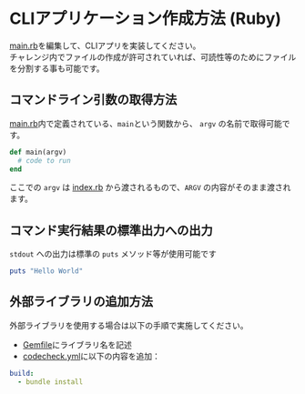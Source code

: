 # CLIアプリケーション作成方法 (Ruby)

[main.rb](app/main.rb)を編集して、CLIアプリを実装してください。  
チャレンジ内でファイルの作成が許可されていれば、可読性等のためにファイルを分割する事も可能です。

## コマンドライン引数の取得方法
[main.rb](app/main.rb)内で定義されている、`main`という関数から、 `argv` の名前で取得可能です。  

``` rb
def main(argv)
  # code to run
end
```

ここでの `argv` は [index.rb](index.rb) から渡されるもので、`ARGV` の内容がそのまま渡されます。

## コマンド実行結果の標準出力への出力
`stdout` への出力は標準の `puts` メソッド等が使用可能です

``` ruby
puts "Hello World"
```

## 外部ライブラリの追加方法
外部ライブラリを使用する場合は以下の手順で実施してください。

- [Gemfile](Gemfile)にライブラリ名を記述
- [codecheck.yml](codecheck.yml)に以下の内容を追加：

``` yaml
build:
  - bundle install
```
